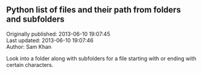 ## Python list of files and their path from folders and subfolders  
Originally published: 2013-06-10 19:07:45  
Last updated: 2013-06-10 19:07:46  
Author: Sam Khan  
  
Look into a folder along with subfolders for a file starting with or ending with certain characters. 